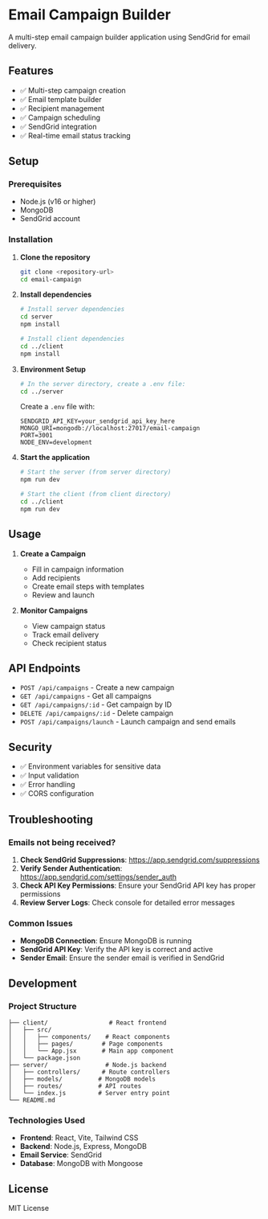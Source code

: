 # Email Campaign Builder

A multi-step email campaign builder application using SendGrid for email delivery.

## Features

- ✅ Multi-step campaign creation
- ✅ Email template builder
- ✅ Recipient management
- ✅ Campaign scheduling
- ✅ SendGrid integration
- ✅ Real-time email status tracking

## Setup

### Prerequisites

- Node.js (v16 or higher)
- MongoDB
- SendGrid account

### Installation

1. **Clone the repository**
   ```bash
   git clone <repository-url>
   cd email-campaign
   ```

2. **Install dependencies**
   ```bash
   # Install server dependencies
   cd server
   npm install
   
   # Install client dependencies
   cd ../client
   npm install
   ```

3. **Environment Setup**
   ```bash
   # In the server directory, create a .env file:
   cd ../server
   ```
   
   Create a `.env` file with:
   ```env
   SENDGRID_API_KEY=your_sendgrid_api_key_here
   MONGO_URI=mongodb://localhost:27017/email-campaign
   PORT=3001
   NODE_ENV=development
   ```

4. **Start the application**
   ```bash
   # Start the server (from server directory)
   npm run dev
   
   # Start the client (from client directory)
   cd ../client
   npm run dev
   ```

## Usage

1. **Create a Campaign**
   - Fill in campaign information
   - Add recipients
   - Create email steps with templates
   - Review and launch

2. **Monitor Campaigns**
   - View campaign status
   - Track email delivery
   - Check recipient status

## API Endpoints

- `POST /api/campaigns` - Create a new campaign
- `GET /api/campaigns` - Get all campaigns
- `GET /api/campaigns/:id` - Get campaign by ID
- `DELETE /api/campaigns/:id` - Delete campaign
- `POST /api/campaigns/launch` - Launch campaign and send emails

## Security

- ✅ Environment variables for sensitive data
- ✅ Input validation
- ✅ Error handling
- ✅ CORS configuration

## Troubleshooting

### Emails not being received?

1. **Check SendGrid Suppressions**: https://app.sendgrid.com/suppressions
2. **Verify Sender Authentication**: https://app.sendgrid.com/settings/sender_auth
3. **Check API Key Permissions**: Ensure your SendGrid API key has proper permissions
4. **Review Server Logs**: Check console for detailed error messages

### Common Issues

- **MongoDB Connection**: Ensure MongoDB is running
- **SendGrid API Key**: Verify the API key is correct and active
- **Sender Email**: Ensure the sender email is verified in SendGrid

## Development

### Project Structure

```
├── client/                 # React frontend
│   ├── src/
│   │   ├── components/    # React components
│   │   ├── pages/        # Page components
│   │   └── App.jsx       # Main app component
│   └── package.json
├── server/                # Node.js backend
│   ├── controllers/      # Route controllers
│   ├── models/          # MongoDB models
│   ├── routes/          # API routes
│   └── index.js         # Server entry point
└── README.md
```

### Technologies Used

- **Frontend**: React, Vite, Tailwind CSS
- **Backend**: Node.js, Express, MongoDB
- **Email Service**: SendGrid
- **Database**: MongoDB with Mongoose

## License

MIT License 